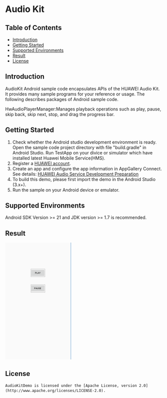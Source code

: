 # Audio Kit


## Table of Contents

 * [Introduction](#introduction)
 * [Getting Started](#Getting-Started)
 * [Supported Environments](#supported-environments)
 * [Result](#Result)
 * [License](#license)
 

## Introduction
   AudioKit Android sample code encapsulates APIs of the HUAWEI Audio Kit. It provides many sample programs for your reference or usage.
   The following describes packages of Android sample code.

 HwAudioPlayerManager:Manages playback operations such as play, pause, skip back, skip next, stop, and drag the progress bar.

	
## Getting Started

   1. Check whether the Android studio development environment is ready. Open the sample code project directory with file "build.gradle" in Android Studio. Run TestApp on your divice or simulator which have installed latest Huawei Mobile Service(HMS).
   2. Register a [HUAWEI account](https://developer.huawei.com/consumer/en/).
   3. Create an app and configure the app information in AppGallery Connect. 
   See details: [HUAWEI Audio Service Development Preparation](https://developer.huawei.com/consumer/en/doc/development/HMSCore-Guides/introduction-0000001050749665)
   4. To build this demo, please first import the demo in the Android Studio (3.x+).
   5. Run the sample on your Android device or emulator.
	
	
## Supported Environments
   Android SDK Version >= 21 and JDK version >= 1.7 is recommended.


## Result
   <img src="result_1.jpg">

##  License
    AudioKitDemo is licensed under the [Apache License, version 2.0](http://www.apache.org/licenses/LICENSE-2.0).